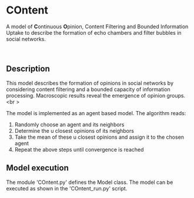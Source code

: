 # COntent
A model of **C**ontinuous **O**pinion, Content Filtering and Bounded Information Uptake to describe the formation of echo chambers and filter bubbles in social networks.

<br />

## Description
This model describes the formation of opinions in social networks by considering content filtering and a bounded capacity of information processing. Macroscopic results reveal the emergence of opinion groups. <br \>

The model is implemented as an agent based model. The algorithm reads:

1. Randomly choose an agent and its neighbors
2. Determine the u closest opinions of its neighbors
3. Take the mean of these u closest opinions and assign it to the chosen agent
4. Repeat the above steps until convergence is reached

## Model execution
The module 'COntent.py' defines the Model class. The model can be executed as shown in the 'COntent_run.py' script.
